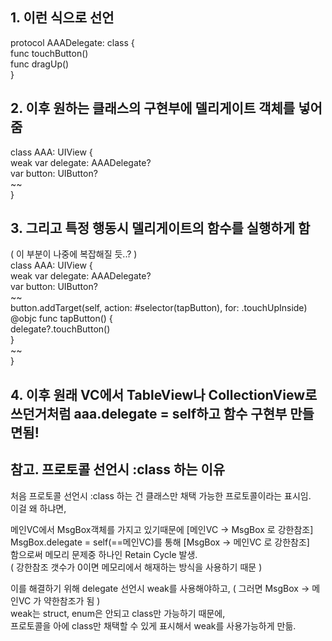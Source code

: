 ## 1. 이런 식으로 선언
protocol AAADelegate: class {  
    func touchButton()  
    func dragUp()  
}  


## 2. 이후 원하는 클래스의 구현부에 델리게이트 객체를 넣어줌
class AAA: UIView {  
    weak var delegate: AAADelegate?  
    var button: UIButton?  
    ~~  
}  


## 3. 그리고 특정 행동시 델리게이트의 함수를 실행하게 함
( 이 부분이 나중에 복잡해질 듯..? )  
class AAA: UIView {  
    weak var delegate: AAADelegate?  
    var button: UIButton?  
    ~~  
    button.addTarget(self, action: #selector(tapButton), for: .touchUpInside)  
    @objc func tapButton() {  
        delegate?.touchButton()  
    }  
    ~~  
}  

## 4. 이후 원래 VC에서 TableView나 CollectionView로 쓰던거처럼 aaa.delegate = self하고 함수 구현부 만들면됨!


## 참고. 프로토콜 선언시 :class 하는 이유
처음 프로토콜 선언시 :class 하는 건 클래스만 채택 가능한 프로토콜이라는 표시임.  
이걸 왜 하냐면,  

메인VC에서 MsgBox객체를 가지고 있기때문에 [메인VC -> MsgBox 로 강한참조]  
MsgBox.delegate = self(==메인VC)를 통해 [MsgBox -> 메인VC 로 강한참조]  
함으로써 메모리 문제중 하나인 Retain Cycle 발생.  
( 강한참조 갯수가 0이면 메모리에서 해재하는 방식을 사용하기 때문 )  

이를 해결하기 위해 delegate 선언시 weak를 사용해야하고, ( 그러면 MsgBox -> 메인VC 가 약한참조가 됨 )  
weak는 struct, enum은 안되고 class만 가능하기 때문에,  
프로토콜을 아에 class만 채택할 수 있게 표시해서 weak를 사용가능하게 만듦.  
